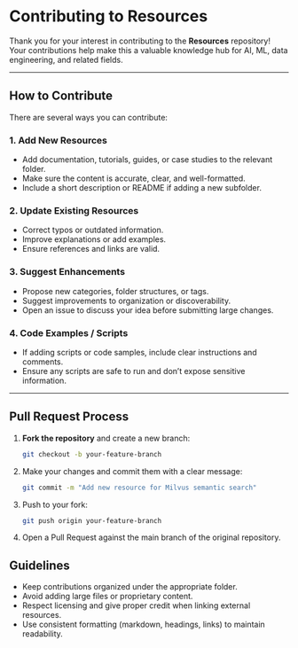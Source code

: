 # Contributing to Resources

Thank you for your interest in contributing to the **Resources** repository! Your contributions help make this a valuable knowledge hub for AI, ML, data engineering, and related fields.

---

## How to Contribute

There are several ways you can contribute:

### 1. Add New Resources
- Add documentation, tutorials, guides, or case studies to the relevant folder.
- Make sure the content is accurate, clear, and well-formatted.
- Include a short description or README if adding a new subfolder.

### 2. Update Existing Resources
- Correct typos or outdated information.
- Improve explanations or add examples.
- Ensure references and links are valid.

### 3. Suggest Enhancements
- Propose new categories, folder structures, or tags.
- Suggest improvements to organization or discoverability.
- Open an issue to discuss your idea before submitting large changes.

### 4. Code Examples / Scripts
- If adding scripts or code samples, include clear instructions and comments.
- Ensure any scripts are safe to run and don’t expose sensitive information.

---

## Pull Request Process

1. **Fork the repository** and create a new branch:
   ```bash
   git checkout -b your-feature-branch

2. Make your changes and commit them with a clear message:
   ```bash
   git commit -m "Add new resource for Milvus semantic search"

3. Push to your fork:
   ```bash
   git push origin your-feature-branch
   
4. Open a Pull Request against the main branch of the original repository.


## Guidelines
- Keep contributions organized under the appropriate folder.
- Avoid adding large files or proprietary content.
- Respect licensing and give proper credit when linking external resources.
- Use consistent formatting (markdown, headings, links) to maintain readability.
   
